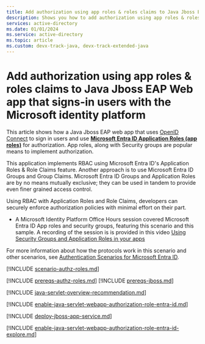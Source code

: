 ```yaml
---
title: Add authorization using app roles & roles claims to Java Jboss EAP Web app that signs-in users with the Microsoft identity platform
description: Shows you how to add authorization using app roles & roles claims to Java Jboss EAP Web app that signs-in users with the Microsoft identity platform
services: active-directory
ms.date: 01/01/2024
ms.service: active-directory
ms.topic: article
ms.custom: devx-track-java, devx-track-extended-java
---
```


# Add authorization using app roles & roles claims to Java Jboss EAP Web app that signs-in users with the Microsoft identity platform

This article shows how a Java Jboss EAP web app that uses [OpenID Connect](/entra/identity-platform/v2-protocols-oidc) to sign in users and use [**Microsoft Entra ID Application Roles (app roles)**](/entra/identity-platform/howto-add-app-roles-in-apps) for authorization. App roles, along with Security groups are popular means to implement authorization.

This application implements RBAC using Microsoft Entra ID's Application Roles & Role Claims feature. Another approach is to use Microsoft Entra ID Groups and Group Claims. Microsoft Entra ID Groups and Application Roles are by no means mutually exclusive; they can be used in tandem to provide even finer grained access control.

Using RBAC with Application Roles and Role Claims, developers can securely enforce authorization policies with minimal effort on their part.

- A Microsoft Identity Platform Office Hours session covered Microsoft Entra ID App roles and security groups, featuring this scenario and this sample. A recording of the session is is provided in this video [Using Security Groups and Application Roles in your apps](https://www.youtube.com/watch?v=LRoc-na27l0)

For more information about how the protocols work in this scenario and other scenarios, see [Authentication Scenarios for Microsoft Entra ID](https://go.microsoft.com/fwlink/?LinkId=394414).

[!INCLUDE [scenario-authz-roles.md](includes/scenario-authz-roles.md)]

[!INCLUDE [prereqs-authz-roles.md](includes/prereqs-authz-roles.md)]
[!INCLUDE [prereqs-jboss.md](includes/prereqs-jboss.md)]

[!INCLUDE [java-servlet-overview-recommendation.md](includes/java-servlet-overview-recommendation.md)]

[!INCLUDE [enable-java-servlet-webapp-authorization-role-entra-id.md](includes/enable-java-servlet-webapp-authorization-role-entra-id.md)]

[!INCLUDE [deploy-jboss-app-service.md](includes/deploy-jboss-app-service.md)]

[!INCLUDE [enable-java-servlet-webapp-authorization-role-entra-id-explore.md](includes/enable-java-servlet-webapp-authorization-role-entra-id-explore.md)]